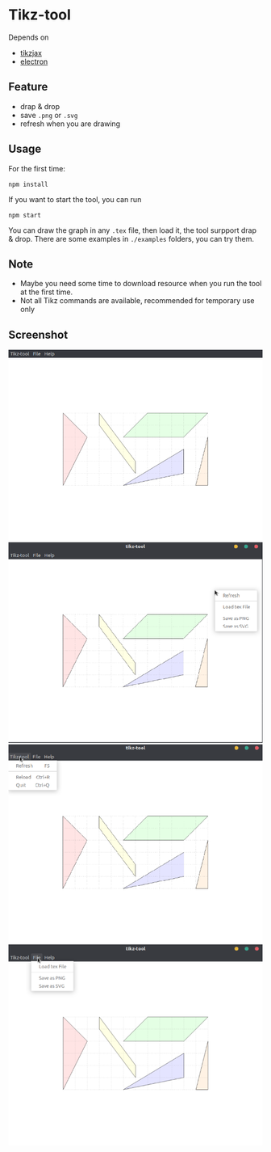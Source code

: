 Tikz-tool
==========

Depends on 
- [tikzjax](http://tikzjax.com) 
- [electron](https://www.electronjs.org)

## Feature
- drap & drop
- save `.png` or `.svg`
- refresh when you are drawing

## Usage
For the first time:
```
npm install
```

If you want to start the tool, you can run
```
npm start
```

You can draw the graph in any `.tex` file, then load it, the tool surpport drap & drop. There are some examples in `./examples` folders, you can try them.

## Note     
- Maybe you need some time to download resource when you run the tool at the first time.
- Not all Tikz commands are available, recommended for temporary use only

## Screenshot
![window](./screenshot/window.png)
![rightclick](screenshot/rightclick.png)
![menu](screenshot/menu.png)
![filemenu](screenshot/filemenu.png)
